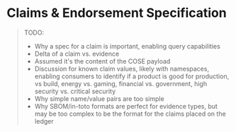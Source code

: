# Claims & Endorsement Specification

> TODO: 
> - Why a spec for a claim is important, enabling query capabilities
> - Delta of a claim vs. evidence
> - Assumed it's the content of the COSE payload
> - Discussion for known claim values, likely with namespaces, enabling consumers to identify if a product is good for production, vs build, energy vs. gaming, financial vs. government, high security vs. critical security
> - Why simple name/value pairs are too simple
> - Why SBOM/in-toto formats are perfect for evidence types, but may be too complex to be the format for the claims placed on the ledger
